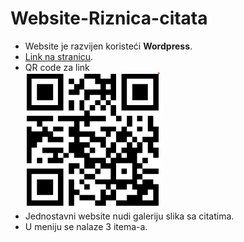 # Website-Riznica-citata

* Website je razvijen koristeći **Wordpress**.
* [Link na stranicu](https://dacilii.wordpress.com).
* QR code za link <br />
  ![alt text](https://github.com/Dacili/Blog-Riznica-citata/blob/master/qrcode.PNG)
* Jednostavni website nudi galeriju slika sa citatima. 
* U meniju se nalaze 3 itema-a.

